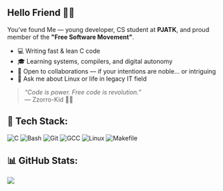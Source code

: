 ## Hello Friend 🕵️‍♂️

You’ve found Me — young developer, CS student at **PJATK**, and proud member of the **"Free Software Movement"**.

- 💻 Writing fast & lean C code
- 🎓 Learning systems, compilers, and digital autonomy<br/>
- 🤝 Open to collaborations — if your intentions are noble... or intriguing<br/>
- 🧠 Ask me about Linux or life in legacy IT field<br/>

> _“Code is power. Free code is revolution.”_  
> — Zzorro-Kid 🕵️‍♂️
> 
## 🧰 Tech Stack:
![C](https://img.shields.io/badge/C-blue?logo=c&logoColor=white) ![Bash](https://img.shields.io/badge/Bash%20Script-121011?logo=gnu-bash&logoColor=white) ![Git](https://img.shields.io/badge/Git-F05032?logo=git&logoColor=white) ![GCC](https://img.shields.io/badge/GCC-00599C?logo=gnu&logoColor=white) ![Linux](https://img.shields.io/badge/Linux-FCC624?logo=linux&logoColor=black) ![Makefile](https://img.shields.io/badge/Makefile-000000?style=flat&logo=gnu&logoColor=white) 

## 📊 GitHub Stats:
![](https://github-readme-stats.vercel.app/api/top-langs/?username=Zzorro-Kid&theme=dark&hide_border=false&include_all_commits=true&count_private=true&layout=compact)




